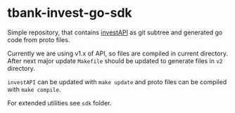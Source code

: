 # tbank-invest-go-sdk

Simple repository, that contains [investAPI](https://github.com/RussianInvestments/investAPI) as git subtree and generated go code from proto files.

Currently we are using v1.x of API, so files are compiled in current directory. After next major update `Makefile` should be updated to generate files in `v2` directory.

`investAPI` can be updated with `make update` and proto files can be compiled with `make compile`.

For extended utilities see `sdk` folder.
